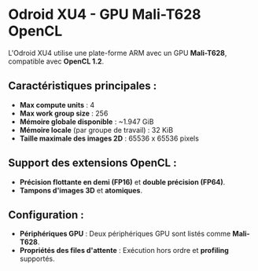 # Odroid XU4 - GPU Mali-T628 OpenCL

L'Odroid XU4 utilise une plate-forme ARM avec un GPU **Mali-T628**, compatible avec **OpenCL 1.2**.

## Caractéristiques principales :

- **Max compute units** : 4
- **Max work group size** : 256
- **Mémoire globale disponible** : ~1.947 GiB
- **Mémoire locale** (par groupe de travail) : 32 KiB
- **Taille maximale des images 2D** : 65536 x 65536 pixels

## Support des extensions OpenCL :

- **Précision flottante en demi (FP16)** et **double précision (FP64)**.
- **Tampons d'images 3D** et **atomiques**.
  
## Configuration :

- **Périphériques GPU** : Deux périphériques GPU sont listés comme **Mali-T628**.
- **Propriétés des files d'attente** : Exécution hors ordre et **profiling** supportés.
